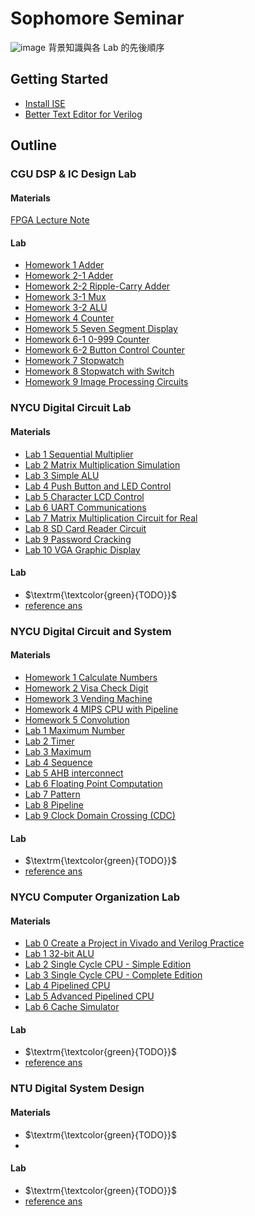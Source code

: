# Sophomore Seminar

![image](https://github.com/frankxaio/Seminar/assets/13852250/a0692112-6936-46e5-845a-781ba149d408)
背景知識與各 Lab 的先後順序

## Getting Started
- [Install ISE](https://ming-hong-xiao.ghost.io/zai-ubuntu-an-zhuang-ise-yu-shi-yong-basys-2-kai-fa-ban-2/)
- [Better Text Editor for Verilog ](https://hackmd.io/@Xaio/ryKQ7gIrh)

## Outline

### CGU DSP & IC Design Lab

#### Materials
[FPGA Lecture Note](https://github.com/frankxaio/Seminar/tree/2a0795469a5805c76c9838a2ad727137fe14c912/Sophomore%20Seminar/Session%201/Resource/FPGA_Design)

#### Lab
- [Homework 1 Adder](https://github.com/frankxaio/Seminar/tree/55bb0183392ab18161ae03a2afc8329e2b0ff90b/Sophomore%20Seminar/Session%201/Homework%201)
- [Homework 2-1 Adder](https://github.com/frankxaio/Seminar/tree/9a021d93b0ea4b8a36e7381e541990cf96382d3e/Sophomore%20Seminar/Session%201/Homework%202-1)
- [Homework 2-2 Ripple-Carry Adder](https://github.com/frankxaio/Seminar/tree/0b9a800da36210a1176e4f6e4ddd0ded224c67d1/Sophomore%20Seminar/Session%201/Homework%202-2) 
- [Homework 3-1 Mux](https://github.com/frankxaio/Seminar/tree/0b9a800da36210a1176e4f6e4ddd0ded224c67d1/Sophomore%20Seminar/Session%201/Homework%203-1)
- [Homework 3-2 ALU](https://github.com/frankxaio/Seminar/tree/0b9a800da36210a1176e4f6e4ddd0ded224c67d1/Sophomore%20Seminar/Session%201/Homework%203-2) 
- [Homework 4 Counter](https://github.com/frankxaio/Seminar/tree/0b9a800da36210a1176e4f6e4ddd0ded224c67d1/Sophomore%20Seminar/Session%201/Homework%204)
- [Homework 5 Seven Segment Display](https://github.com/frankxaio/Seminar/tree/0b9a800da36210a1176e4f6e4ddd0ded224c67d1/Sophomore%20Seminar/Session%201/Homework%205) 
- [Homework 6-1 0-999 Counter](https://github.com/frankxaio/Seminar/tree/0b9a800da36210a1176e4f6e4ddd0ded224c67d1/Sophomore%20Seminar/Session%201/Homework%206-1)
- [Homework 6-2 Button Control Counter](https://github.com/frankxaio/Seminar/tree/0b9a800da36210a1176e4f6e4ddd0ded224c67d1/Sophomore%20Seminar/Session%201/Homework%206-2) 
- [Homework 7 Stopwatch](https://github.com/frankxaio/Seminar/tree/0b9a800da36210a1176e4f6e4ddd0ded224c67d1/Sophomore%20Seminar/Session%201/Homework%207) 
- [Homework 8 Stopwatch with Switch](https://github.com/frankxaio/Seminar/tree/0b9a800da36210a1176e4f6e4ddd0ded224c67d1/Sophomore%20Seminar/Session%201/Homework%208) 
- [Homework 9 Image Processing Circuits ](https://github.com/frankxaio/Seminar/tree/85aafd9eaf1fc292b4592337fc7cb56e9d415eba/Sophomore%20Seminar/Session%201/Homework%209)  


### NYCU Digital Circuit Lab 

#### Materials
- [Lab 1 Sequential Multiplier](https://github.com/frankxaio/Seminar/blob/2b49a4bc64c8b2fff2dbe44b4523045d58c669c8/Sophomore%20Seminar/Session%202/Lab%201/DCL_Lab_01.pdf)
- [Lab 2 Matrix Multiplication Simulation](https://github.com/frankxaio/Seminar/blob/2b49a4bc64c8b2fff2dbe44b4523045d58c669c8/Sophomore%20Seminar/Session%202/Lab%202/DCL_Lab_02.pdf)
- [Lab 3 Simple ALU](https://github.com/frankxaio/Seminar/blob/2b49a4bc64c8b2fff2dbe44b4523045d58c669c8/Sophomore%20Seminar/Session%202/Lab%203/DCL_Lab_03.pdf)
- [Lab 4 Push Button and LED Control](https://github.com/frankxaio/Seminar/blob/2b49a4bc64c8b2fff2dbe44b4523045d58c669c8/Sophomore%20Seminar/Session%202/Lab%204/DCL_Lab_04.pdf)
- [Lab 5 Character LCD Control](https://github.com/frankxaio/Seminar/blob/2b49a4bc64c8b2fff2dbe44b4523045d58c669c8/Sophomore%20Seminar/Session%202/Lab%205/DCL_Lab_05.pdf)
- [Lab 6 UART Communications](https://github.com/frankxaio/Seminar/blob/2b49a4bc64c8b2fff2dbe44b4523045d58c669c8/Sophomore%20Seminar/Session%202/Lab%206/DCL_Lab_06.pdf)
- [Lab 7 Matrix Multiplication Circuit for Real](https://github.com/frankxaio/Seminar/blob/2b49a4bc64c8b2fff2dbe44b4523045d58c669c8/Sophomore%20Seminar/Session%202/Lab%207/DCL_Lab_07.pdf)
- [Lab 8 SD Card Reader Circuit](https://github.com/frankxaio/Seminar/blob/2b49a4bc64c8b2fff2dbe44b4523045d58c669c8/Sophomore%20Seminar/Session%202/Lab%208/DCL_Lab_08.pdf)
- [Lab 9 Password Cracking](https://github.com/frankxaio/Seminar/blob/2b49a4bc64c8b2fff2dbe44b4523045d58c669c8/Sophomore%20Seminar/Session%202/Lab%209/DCL_Lab_09.pdf)
- [Lab 10 VGA Graphic Display](https://github.com/frankxaio/Seminar/blob/2b49a4bc64c8b2fff2dbe44b4523045d58c669c8/Sophomore%20Seminar/Session%202/Lab%2010/DCL_Lab_10.pdf)

#### Lab
- $\textrm{\textcolor{green}{TODO}}$
- [reference ans](https://drive.google.com/file/d/1FE2sDOtBZEXiTHoL8vgLExn5-a4pwruk/view?usp=drive_link)

### NYCU Digital Circuit and System

#### Materials

- [Homework 1 Calculate Numbers](https://github.com/frankxaio/Seminar/blob/69f1935cf459a9d257c7bdf77c3df84dd26926df/Sophomore%20Seminar/Session%203/Homework%201/HW01.pdf)
- [Homework 2 Visa Check Digit](https://github.com/frankxaio/Seminar/blob/69f1935cf459a9d257c7bdf77c3df84dd26926df/Sophomore%20Seminar/Session%203/Homework%202/DCS_HW02.pdf)
- [Homework 3 Vending Machine](https://github.com/frankxaio/Seminar/blob/69f1935cf459a9d257c7bdf77c3df84dd26926df/Sophomore%20Seminar/Session%203/Homework%203/DCS_HW03_v3.pdf) 
- [Homework 4 MIPS CPU with Pipeline](https://github.com/frankxaio/Seminar/blob/69f1935cf459a9d257c7bdf77c3df84dd26926df/Sophomore%20Seminar/Session%203/Homework%204/DCS_HW04_v3.pdf)
- [Homework 5 Convolution](https://github.com/frankxaio/Seminar/blob/8943ae8a26f74869c29d32562704fd04b914c9a6/Sophomore%20Seminar/Session%203/Homework%205/DCS_HW05_v1.pdf)
- [Lab 1 Maximum Number](https://github.com/frankxaio/Seminar/blob/8943ae8a26f74869c29d32562704fd04b914c9a6/Sophomore%20Seminar/Session%203/Lab%201/DCS_Lab01.pdf) 
- [Lab 2 Timer](https://github.com/frankxaio/Seminar/blob/8943ae8a26f74869c29d32562704fd04b914c9a6/Sophomore%20Seminar/Session%203/Lab%202/DCS_Lab02_v2.pdf)
- [Lab 3 Maximum](https://github.com/frankxaio/Seminar/blob/8943ae8a26f74869c29d32562704fd04b914c9a6/Sophomore%20Seminar/Session%203/Lab%203/DCS_Lab03.pdf)
- [Lab 4 Sequence](https://github.com/frankxaio/Seminar/blob/8943ae8a26f74869c29d32562704fd04b914c9a6/Sophomore%20Seminar/Session%203/Lab%204/DCS_LAB04_v2.pdf)
- [Lab 5 AHB interconnect](https://github.com/frankxaio/Seminar/blob/8943ae8a26f74869c29d32562704fd04b914c9a6/Sophomore%20Seminar/Session%203/Lab%205/DCS_Lab05.pdf)
- [Lab 6 Floating Point Computation](https://github.com/frankxaio/Seminar/blob/8943ae8a26f74869c29d32562704fd04b914c9a6/Sophomore%20Seminar/Session%203/Lab%206/DCS_Lab06.pdf)
- [Lab 7 Pattern](https://github.com/frankxaio/Seminar/blob/8943ae8a26f74869c29d32562704fd04b914c9a6/Sophomore%20Seminar/Session%203/Lab%207/DCS_LAB07.pdf)
- [Lab 8 Pipeline](https://github.com/frankxaio/Seminar/blob/8943ae8a26f74869c29d32562704fd04b914c9a6/Sophomore%20Seminar/Session%203/Lab%208/DCS_lab08.pdf)
- [Lab 9 Clock Domain Crossing (CDC)](https://github.com/frankxaio/Seminar/blob/8943ae8a26f74869c29d32562704fd04b914c9a6/Sophomore%20Seminar/Session%203/Lab%209/DCS_LAB09_v2.pdf)

#### Lab
- $\textrm{\textcolor{green}{TODO}}$
- [reference ans](https://drive.google.com/file/d/1n0aIZT3SgyfL24HCJ0qKNLUEapN6A2Qz/view?usp=drive_link)

### NYCU Computer Organization Lab

#### Materials
- [Lab 0 Create a Project in Vivado and Verilog Practice](https://github.com/frankxaio/Seminar/blob/3286c2190f66a00de30766398212e82cf1aab646/Sophomore%20Seminar/Session%204/Lab%200/spec.pdf)
- [Lab 1 32-bit ALU](https://github.com/frankxaio/Seminar/blob/3286c2190f66a00de30766398212e82cf1aab646/Sophomore%20Seminar/Session%204/Lab%201/spec.pdf)
- [Lab 2 Single Cycle CPU - Simple Edition](https://github.com/frankxaio/Seminar/blob/3286c2190f66a00de30766398212e82cf1aab646/Sophomore%20Seminar/Session%204/Lab%202/spec.pdf)
- [Lab 3 Single Cycle CPU - Complete Edition](https://github.com/frankxaio/Seminar/blob/3286c2190f66a00de30766398212e82cf1aab646/Sophomore%20Seminar/Session%204/Lab%203/spec.pdf)
- [Lab 4 Pipelined CPU](https://github.com/frankxaio/Seminar/blob/3286c2190f66a00de30766398212e82cf1aab646/Sophomore%20Seminar/Session%204/Lab%204/spec.pdf)
- [Lab 5 Advanced Pipelined CPU](https://github.com/frankxaio/Seminar/blob/3286c2190f66a00de30766398212e82cf1aab646/Sophomore%20Seminar/Session%204/Lab%205/spec.pdf)
- [Lab 6 Cache Simulator](https://github.com/frankxaio/Seminar/blob/3286c2190f66a00de30766398212e82cf1aab646/Sophomore%20Seminar/Session%204/Lab%206/spec.pdf)

#### Lab
- $\textrm{\textcolor{green}{TODO}}$
- [reference ans](https://drive.google.com/file/d/1hjxs-g-UW4KN0tq8umI6m3q-UHGAc9gK/view?usp=drive_link)

### NTU Digital System Design 

#### Materials 
- $\textrm{\textcolor{green}{TODO}}$
- 
#### Lab 
-  $\textrm{\textcolor{green}{TODO}}$
-  [reference ans](https://drive.google.com/file/d/1FE2sDOtBZEXiTHoL8vgLExn5-a4pwruk/view?usp=drive_link)


